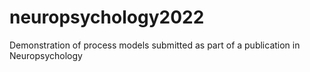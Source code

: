 # neuropsychology2022
Demonstration of process models submitted as part of a publication in Neuropsychology
